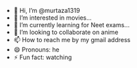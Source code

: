 - 👋 Hi, I’m @murtaza1319
- 👀 I’m interested in movies...
- 🌱 I’m currently learning for Neet exams...
- 💞️ I’m looking to collaborate on anime
- 📫 How to reach me by my gmail address
- 😄 Pronouns: he
- ⚡ Fun fact: watching

<!---
murtaza1319/murtaza1319 is a ✨ special ✨ repository because its `README.md` (this file) appears on your GitHub profile.
You can click the Preview link to take a look at your changes.
--->
